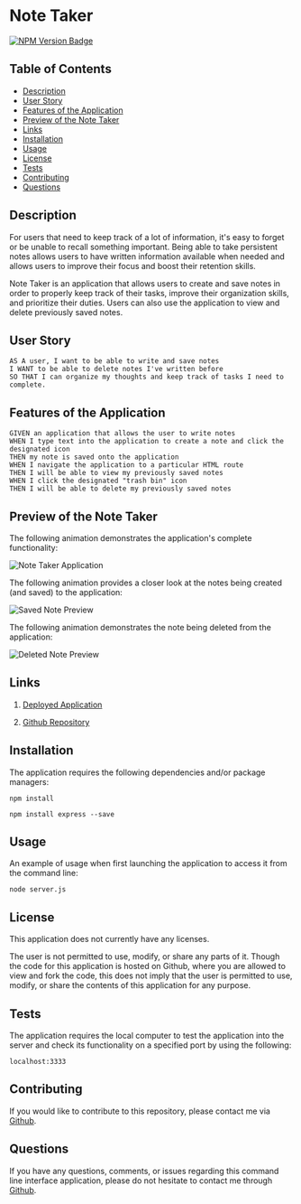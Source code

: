 # Note Taker

[![NPM Version Badge](https://badge.fury.io/js/%40angular%2Fcore.svg)](https://badge.fury.io/js/%40angular%2Fcore)

## Table of Contents
*  [Description](#description)
*  [User Story](#user-story)
*  [Features of the Application](#features-of-the-application)
*  [Preview of the Note Taker](#preview-of-the-note-taker)
*  [Links](#links)
*  [Installation](#installation)
*  [Usage](#usage)
*  [License](#license)
*  [Tests](#tests)
*  [Contributing](#contributing)
*  [Questions](#questions)

## Description

For users that need to keep track of a lot of information, it's easy to forget or be unable to recall something important. Being able to take persistent notes allows users to have written information available when needed and allows users to improve their focus and boost their retention skills.

Note Taker is an application that allows users to create and save notes in order to properly keep track of their tasks, improve their organization skills, and prioritize their duties. Users can also use the application to view and delete previously saved notes.

## User Story
~~~
AS A user, I want to be able to write and save notes  
I WANT to be able to delete notes I've written before  
SO THAT I can organize my thoughts and keep track of tasks I need to complete.
~~~

## Features of the Application
~~~
GIVEN an application that allows the user to write notes  
WHEN I type text into the application to create a note and click the designated icon  
THEN my note is saved onto the application  
WHEN I navigate the application to a particular HTML route  
THEN I will be able to view my previously saved notes  
WHEN I click the designated "trash bin" icon  
THEN I will be able to delete my previously saved notes
~~~

## Preview of the Note Taker

The following animation demonstrates the application's complete functionality:

![Note Taker Application]()

The following animation provides a closer look at the notes being created (and saved) to the application:

![Saved Note Preview]()

The following animation demonstrates the note being deleted from the application:

![Deleted Note Preview]()

## Links

1. [Deployed Application](https://rh9891-note-taker.herokuapp.com/)

2. [Github Repository](https://github.com/rh9891/NoteTaker)


## Installation

The application requires the following dependencies and/or package managers:
~~~
npm install
~~~

~~~
npm install express --save
~~~

## Usage

An example of usage when first launching the application to access it from the command line:
~~~
node server.js
~~~

## License

This application does not currently have any licenses.

The user is not permitted to use, modify, or share any parts of it. Though the code for this application is hosted on Github, where you are allowed to view and fork the code, this does not imply that the user is permitted to use, modify, or share the contents of this application for any purpose.

## Tests

The application requires the local computer to test the application into the server and check its functionality on a specified port by using the following:

~~~
localhost:3333
~~~

## Contributing

If you would like to contribute to this repository, please contact me via [Github](https://github.com/rh9891).

## Questions

If you have any questions, comments, or issues regarding this command line interface application, please do not hesitate to contact me through [Github](https://github.com/rh9891).